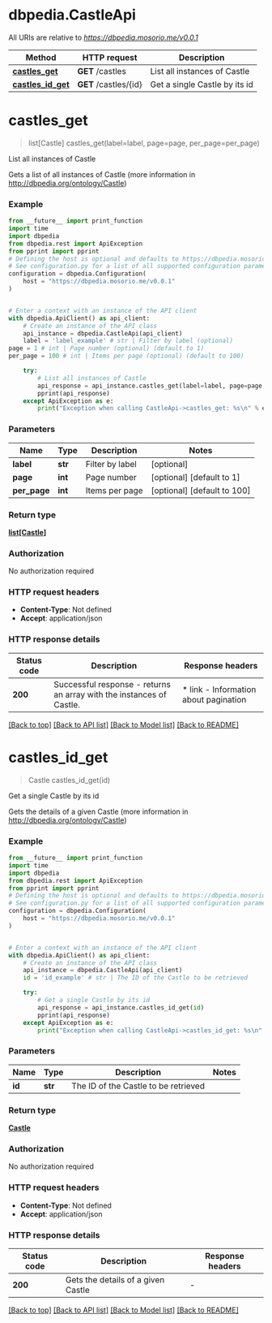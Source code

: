 # dbpedia.CastleApi

All URIs are relative to *https://dbpedia.mosorio.me/v0.0.1*

Method | HTTP request | Description
------------- | ------------- | -------------
[**castles_get**](CastleApi.md#castles_get) | **GET** /castles | List all instances of Castle
[**castles_id_get**](CastleApi.md#castles_id_get) | **GET** /castles/{id} | Get a single Castle by its id


# **castles_get**
> list[Castle] castles_get(label=label, page=page, per_page=per_page)

List all instances of Castle

Gets a list of all instances of Castle (more information in http://dbpedia.org/ontology/Castle)

### Example

```python
from __future__ import print_function
import time
import dbpedia
from dbpedia.rest import ApiException
from pprint import pprint
# Defining the host is optional and defaults to https://dbpedia.mosorio.me/v0.0.1
# See configuration.py for a list of all supported configuration parameters.
configuration = dbpedia.Configuration(
    host = "https://dbpedia.mosorio.me/v0.0.1"
)


# Enter a context with an instance of the API client
with dbpedia.ApiClient() as api_client:
    # Create an instance of the API class
    api_instance = dbpedia.CastleApi(api_client)
    label = 'label_example' # str | Filter by label (optional)
page = 1 # int | Page number (optional) (default to 1)
per_page = 100 # int | Items per page (optional) (default to 100)

    try:
        # List all instances of Castle
        api_response = api_instance.castles_get(label=label, page=page, per_page=per_page)
        pprint(api_response)
    except ApiException as e:
        print("Exception when calling CastleApi->castles_get: %s\n" % e)
```

### Parameters

Name | Type | Description  | Notes
------------- | ------------- | ------------- | -------------
 **label** | **str**| Filter by label | [optional] 
 **page** | **int**| Page number | [optional] [default to 1]
 **per_page** | **int**| Items per page | [optional] [default to 100]

### Return type

[**list[Castle]**](Castle.md)

### Authorization

No authorization required

### HTTP request headers

 - **Content-Type**: Not defined
 - **Accept**: application/json

### HTTP response details
| Status code | Description | Response headers |
|-------------|-------------|------------------|
**200** | Successful response - returns an array with the instances of Castle. |  * link - Information about pagination <br>  |

[[Back to top]](#) [[Back to API list]](../README.md#documentation-for-api-endpoints) [[Back to Model list]](../README.md#documentation-for-models) [[Back to README]](../README.md)

# **castles_id_get**
> Castle castles_id_get(id)

Get a single Castle by its id

Gets the details of a given Castle (more information in http://dbpedia.org/ontology/Castle)

### Example

```python
from __future__ import print_function
import time
import dbpedia
from dbpedia.rest import ApiException
from pprint import pprint
# Defining the host is optional and defaults to https://dbpedia.mosorio.me/v0.0.1
# See configuration.py for a list of all supported configuration parameters.
configuration = dbpedia.Configuration(
    host = "https://dbpedia.mosorio.me/v0.0.1"
)


# Enter a context with an instance of the API client
with dbpedia.ApiClient() as api_client:
    # Create an instance of the API class
    api_instance = dbpedia.CastleApi(api_client)
    id = 'id_example' # str | The ID of the Castle to be retrieved

    try:
        # Get a single Castle by its id
        api_response = api_instance.castles_id_get(id)
        pprint(api_response)
    except ApiException as e:
        print("Exception when calling CastleApi->castles_id_get: %s\n" % e)
```

### Parameters

Name | Type | Description  | Notes
------------- | ------------- | ------------- | -------------
 **id** | **str**| The ID of the Castle to be retrieved | 

### Return type

[**Castle**](Castle.md)

### Authorization

No authorization required

### HTTP request headers

 - **Content-Type**: Not defined
 - **Accept**: application/json

### HTTP response details
| Status code | Description | Response headers |
|-------------|-------------|------------------|
**200** | Gets the details of a given Castle |  -  |

[[Back to top]](#) [[Back to API list]](../README.md#documentation-for-api-endpoints) [[Back to Model list]](../README.md#documentation-for-models) [[Back to README]](../README.md)

